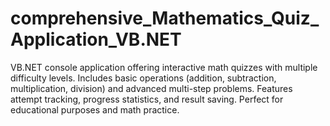# comprehensive_Mathematics_Quiz_Application_VB.NET
VB.NET console application offering interactive math quizzes with multiple difficulty levels. Includes basic operations (addition, subtraction, multiplication, division) and advanced multi-step problems. Features attempt tracking, progress statistics, and result saving. Perfect for educational purposes and math practice.
